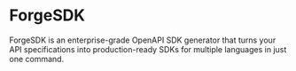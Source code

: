 # ForgeSDK

ForgeSDK is an enterprise-grade OpenAPI SDK generator that turns your API specifications into production-ready SDKs for multiple languages in just one command.
